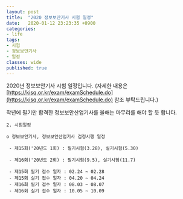 ```yaml
---
layout: post
title:  "2020 정보보안기사 시험 일정"
date:   2020-01-12 23:23:35 +0900
categories: 
- life
tags:
- 시험
- 정보보안기사
- 일정
classes: wide
published: true
---
```


2020년 정보보안기사 시험 일정입니다. (자세한 내용은 [https://kisq.or.kr/exam/examSchedule.do](https://kisq.or.kr/exam/examSchedule.do) 참조 부탁드립니다.)

작년에 필기만 합격한 정보보안산업기사를 올해는 마무리를 해야 할 듯 합니다.


```
2. 시험일정

o 정보보안기사, 정보보안산업기사 검정시행 일정 

 - 제15회('20년도 1회) : 필기시험(3.28), 실기시험(5.30)

 - 제16회('20년도 2회) : 필기시험(9.5), 실기시험(11.7)

```

```
 - 제15회 필기 접수 일자 : 02.24 ~ 02.28
 - 제15회 실기 접수 일자 : 04.20 ~ 04.24
 - 제16회 필기 접수 일자 : 08.03 ~ 08.07
 - 제16회 실기 접수 일자 : 10.05 ~ 10.09
```

